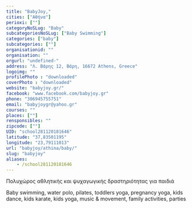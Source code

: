 ```yaml
---
title: "BabyJoy,"
cities: ["Αθήνα"]
perioxi: [""]
categoryNoSLug: "Baby"
subcategoriesNoSLug: ["Baby Swimming"]
categories: ["baby"]
subcategories: [""]
organisationid: ""
organisation: ""
orgurl: "undefined-"
address: "Λ. Βάρης 12, Βάρη, 16672 Athens, Greece"
logoimg: ""
profilePhoto : "downloaded"
coverPhoto : "downloaded"
website: "babyjoy.gr/"
facebook: "www.facebook.com/babyjoy.gr"
phone: "306945755751"
email: "babyjoygr@yahoo.gr"
courses: ""
places: [""]
rensponsibles: ""
zipcode: [""]
UID: "school281120181646"
latitude: "37,83501195"
longitude: "23,79111013"
url: "babyjoy/athina/baby/"
slug: "babyjoy"
aliases:
    - /school281120181646
---
```



Πολυχώρος αθλητικής και ψυχαγωγικής δραστηριότητας για παιδιά

Baby swimming, water polo, pilates, toddlers yoga, pregnancy yoga, kids dance, kids karate, kids yoga, music &amp; movement, family activities, parties
